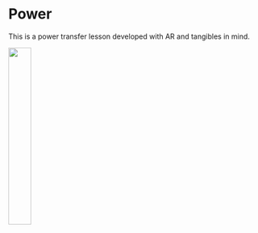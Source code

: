 # Power
This is a power transfer lesson developed with AR and tangibles in mind.

<img src="turbine.gif" width="30%">
